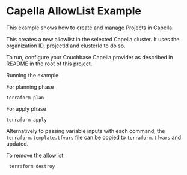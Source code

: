 # Capella AllowList Example

This example shows how to create and manage Projects in Capella.

This creates a new allowlist in the selected Capella cluster. It uses the organization ID, projectId and clusterId to do so.

To run, configure your Couchbase Capella provider as described in README in the root of this project.

Running the example

For planning phase

```
terraform plan
```

For apply phase

```
terraform apply
```

Alternatively to passing variable inputs with each command, the `terraform.template.tfvars` file can be copied to `terraform.tfvars` and updated.

To remove the allowlist

```
 terraform destroy
```
